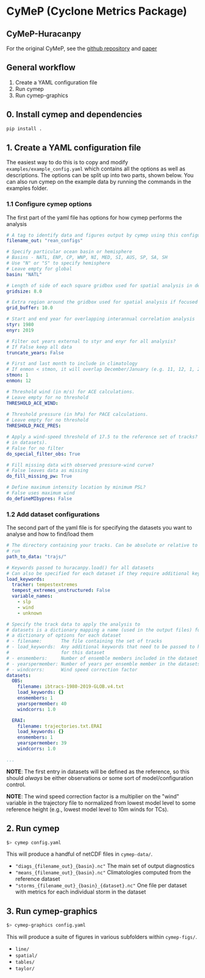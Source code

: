 # CyMeP (Cyclone Metrics Package)
## CyMeP-Huracanpy
For the original CyMeP, see the [github repository](https://github.com/zarzycki/cymep) and [paper](https://doi.org/10.1175/JAMC-D-20-0149.1)

## General workflow
1. Create a YAML configuration file
2. Run cymep
3. Run cymep-graphics

## 0. Install cymep and dependencies

```bash
pip install .
```

## 1. Create a YAML configuration file
The easiest way to do this is to copy and modify `examples/example_config.yaml` which
contains all the options as well as descriptions. The options can be split up into two
parts, shown below. You can also run cymep on the example data by running the commands
in the examples folder.

### 1.1 Configure cymep options
The first part of the yaml file has options for how cymep performs the analysis

```yaml
# A tag to identify data and figures output by cymep using this configuration
filename_out: "rean_configs"

# Specify particular ocean basin or hemisphere
# Basins - NATL, ENP, CP, WNP, NI, MED, SI, AUS, SP, SA, SH
# Use "N" or "S" to specify hemisphere
# Leave empty for global
basin: "NATL"

# Length of side of each square gridbox used for spatial analysis in degrees
gridsize: 8.0

# Extra region around the gridbox used for spatial analysis if focused on a single basin
grid_buffer: 10.0

# Start and end year for overlapping interannual correlation analysis
styr: 1980
enyr: 2019

# Filter out years external to styr and enyr for all analysis?
# If False keep all data
truncate_years: False

# First and last month to include in climatology
# If enmon < stmon, it will overlap December/January (e.g. 11, 12, 1, 2)
stmon: 1
enmon: 12

# Threshold wind (in m/s) for ACE calculations.
# Leave empty for no threshold
THRESHOLD_ACE_WIND:
  
# Threshold pressure (in hPa) for PACE calculations.
# Leave empty for no threshold
THRESHOLD_PACE_PRES:

# Apply a wind-speed threshold of 17.5 to the reference set of tracks? (the first entry
# in datasets).
# False for no filter
do_special_filter_obs: True

# Fill missing data with observed pressure-wind curve?
# False leaves data as missing
do_fill_missing_pw: True

# Define maximum intensity location by minimum PSL?
# False uses maximum wind
do_defineMIbypres: False
```

### 1.2 Add dataset configurations
The second part of the yaml file is for specifying the datasets you want to analyse and
how to find/load them

```yaml
# The directory containing your tracks. Can be absolute or relative to where cymep is
# run
path_to_data: "trajs/"

# Keywords passed to huracanpy.load() for all datasets
# Can also be specified for each dataset if they require additional keywords
load_keywords:
  tracker: tempestextremes
  tempest_extremes_unstructured: False
  variable_names:
    - slp
    - wind
    - unknown

# Specify the track data to apply the analysis to
# datasets is a dictionary mapping a name (used in the output files) for each dataset to
# a dictionary of options for each dataset
# - filename:       The file containing the set of tracks
# - load_keywords:  Any additional keywords that need to be passed to huracanpy.load()
#                   for this dataset
# - ensmembers:     Number of ensemble members included in the dataset
# - yearspermember: Number of years per ensemble member in the datasets
# - windcorrs:      Wind speed correction factor
datasets:
  OBS:
    filename: ibtracs-1980-2019-GLOB.v4.txt
    load_keywords: {}
    ensmembers: 1
    yearspermember: 40
    windcorrs: 1.0

  ERAI:
    filename: trajectories.txt.ERAI
    load_keywords: {}
    ensmembers: 1
    yearspermember: 39
    windcorrs: 1.0

...
```

**NOTE**: The first entry in datasets will be defined as the reference, so this should *always* be either observations or some sort of model/configuration control.

**NOTE**: The wind speed correction factor is a multiplier on the "wind" variable in the trajectory file to normalized from lowest model level to some reference height (e.g., lowest model level to 10m winds for TCs).

## 2. Run cymep

```bash
$> cymep config.yaml
```

This will produce a handful of netCDF files in `cymep-data/`.
- `"diags_{filename_out}_{basin}.nc"` The main set of output diagnostics
- `"means_{filename_out}_{basin}.nc"` Climatologies computed from the reference dataset
- `"storms_{filename_out}_{basin}_{dataset}.nc"` One file per dataset with metrics for each individual storm in the dataset

## 3. Run cymep-graphics

```bash
$> cymep-graphics config.yaml
```

This will produce a suite of figures in various subfolders within `cymep-figs/`.
- `line/`
- `spatial/`
- `tables/`
- `taylor/`

